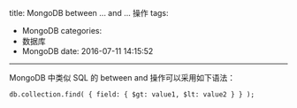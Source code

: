 title: MongoDB between ... and ... 操作
tags:
  - MongoDB
categories:
  - 数据库
  - MongoDB
date: 2016-07-11 14:15:52
---


MongoDB 中类似 SQL 的 between and 操作可以采用如下语法：

    db.collection.find( { field: { $gt: value1, $lt: value2 } } );
